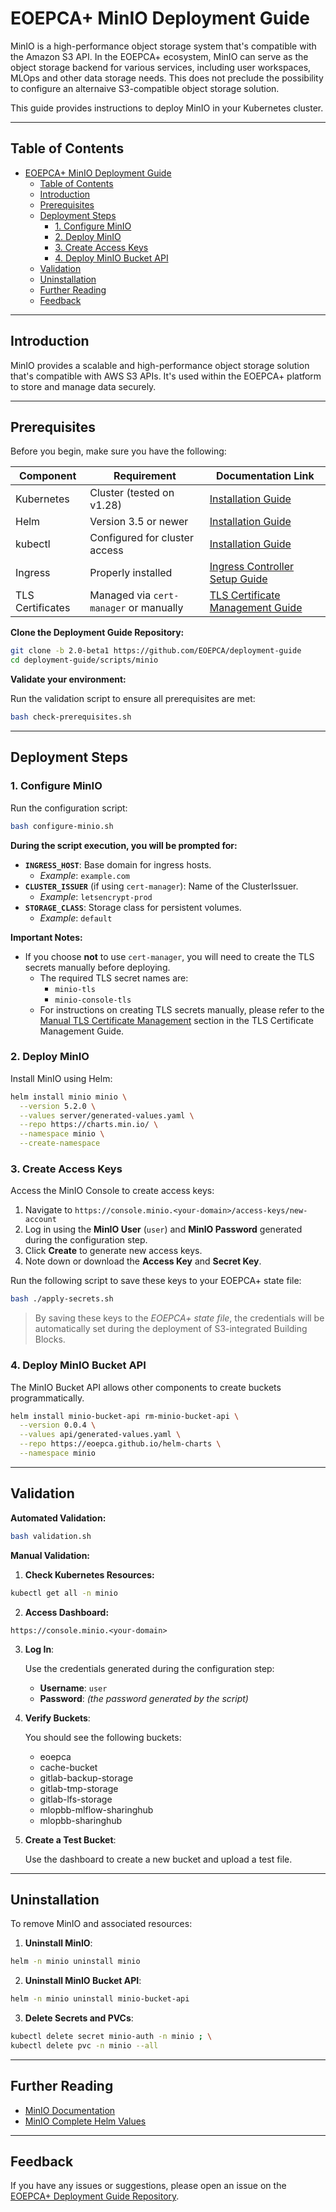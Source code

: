 # EOEPCA+ MinIO Deployment Guide

MinIO is a high-performance object storage system that's compatible with the Amazon S3 API. In the EOEPCA+ ecosystem, MinIO can serve as the object storage backend for various services, including user workspaces, MLOps and other data storage needs. This does not preclude the possibility to configure an alternaive S3-compatible object storage solution.

This guide provides instructions to deploy MinIO in your Kubernetes cluster.

---
## Table of Contents

- [EOEPCA+ MinIO Deployment Guide](#eoepca-minio-deployment-guide)
  - [Table of Contents](#table-of-contents)
  - [Introduction](#introduction)
  - [Prerequisites](#prerequisites)
  - [Deployment Steps](#deployment-steps)
    - [1. Configure MinIO](#1-configure-minio)
    - [2. Deploy MinIO](#2-deploy-minio)
    - [3. Create Access Keys](#3-create-access-keys)
    - [4. Deploy MinIO Bucket API](#4-deploy-minio-bucket-api)
  - [Validation](#validation)
  - [Uninstallation](#uninstallation)
  - [Further Reading](#further-reading)
  - [Feedback](#feedback)

---
## Introduction

MinIO provides a scalable and high-performance object storage solution that's compatible with AWS S3 APIs. It's used within the EOEPCA+ platform to store and manage data securely.

---
## Prerequisites

Before you begin, make sure you have the following:

| Component        | Requirement                            | Documentation Link                                                |
| ---------------- | -------------------------------------- | ----------------------------------------------------------------- |
| Kubernetes       | Cluster (tested on v1.28)              | [Installation Guide](../infra/kubernetes-cluster-and-networking.md)             |
| Helm             | Version 3.5 or newer                   | [Installation Guide](https://helm.sh/docs/intro/install/)         |
| kubectl          | Configured for cluster access          | [Installation Guide](https://kubernetes.io/docs/tasks/tools/)     |
| Ingress          | Properly installed                     | [Ingress Controller Setup Guide](ingress-controller.md)     |
| TLS Certificates | Managed via `cert-manager` or manually | [TLS Certificate Management Guide](../infra/tls/overview.md/) |

**Clone the Deployment Guide Repository:**

```bash
git clone -b 2.0-beta1 https://github.com/EOEPCA/deployment-guide
cd deployment-guide/scripts/minio
```

**Validate your environment:**

Run the validation script to ensure all prerequisites are met:

```bash
bash check-prerequisites.sh
```

---
## Deployment Steps

### 1. Configure MinIO

Run the configuration script:

```bash
bash configure-minio.sh
```

**During the script execution, you will be prompted for:**

- **`INGRESS_HOST`**: Base domain for ingress hosts.
  - *Example*: `example.com`
- **`CLUSTER_ISSUER`** (if using `cert-manager`): Name of the ClusterIssuer.
  - *Example*: `letsencrypt-prod`
- **`STORAGE_CLASS`**: Storage class for persistent volumes.
  - *Example*: `default`

**Important Notes:**

- If you choose **not** to use `cert-manager`, you will need to create the TLS secrets manually before deploying.
  - The required TLS secret names are:
    - `minio-tls`
    - `minio-console-tls`
  - For instructions on creating TLS secrets manually, please refer to the [Manual TLS Certificate Management](../infra/tls/manual-tls.md) section in the TLS Certificate Management Guide.

### 2. Deploy MinIO

Install MinIO using Helm:

```bash
helm install minio minio \
  --version 5.2.0 \
  --values server/generated-values.yaml \
  --repo https://charts.min.io/ \
  --namespace minio \
  --create-namespace
```

### 3. Create Access Keys

Access the MinIO Console to create access keys:

1. Navigate to `https://console.minio.<your-domain>/access-keys/new-account`
2. Log in using the **MinIO User** (`user`) and **MinIO Password** generated during the configuration step.
3. Click **Create** to generate new access keys.
4. Note down or download the **Access Key** and **Secret Key**.

Run the following script to save these keys to your EOEPCA+ state file:

```bash
bash ./apply-secrets.sh
```

> By saving these keys to the *EOEPCA+ state file*, the credentials will be automatically set during the deployment of S3-integrated Building Blocks.

### 4. Deploy MinIO Bucket API

The MinIO Bucket API allows other components to create buckets programmatically.

```bash
helm install minio-bucket-api rm-minio-bucket-api \
  --version 0.0.4 \
  --values api/generated-values.yaml \
  --repo https://eoepca.github.io/helm-charts \
  --namespace minio
```

---

## Validation

**Automated Validation:**

```bash
bash validation.sh
```


**Manual Validation:**

1. **Check Kubernetes Resources:**

```bash
kubectl get all -n minio
```

2. **Access Dashboard:**

```
https://console.minio.<your-domain>
```

3. **Log In**:

   Use the credentials generated during the configuration step:

   - **Username**: `user`
   - **Password**: *(the password generated by the script)*

4. **Verify Buckets**:

   You should see the following buckets:

    - eoepca
    - cache-bucket
    - gitlab-backup-storage
    - gitlab-tmp-storage
    - gitlab-lfs-storage
    - mlopbb-mlflow-sharinghub
    - mlopbb-sharinghub
   
5. **Create a Test Bucket**:

   Use the dashboard to create a new bucket and upload a test file.

---
## Uninstallation

To remove MinIO and associated resources:

1. **Uninstall MinIO**:

```bash
helm -n minio uninstall minio
```

2. **Uninstall MinIO Bucket API**:

```bash
helm -n minio uninstall minio-bucket-api
```

3. **Delete Secrets and PVCs**:

```bash
kubectl delete secret minio-auth -n minio ; \
kubectl delete pvc -n minio --all
```

---
## Further Reading

- [MinIO Documentation](https://docs.min.io/)
- [MinIO Complete Helm Values](https://github.com/minio/minio/blob/master/helm/minio/values.yaml)

---
## Feedback

If you have any issues or suggestions, please open an issue on the [EOEPCA+ Deployment Guide Repository](https://github.com/EOEPCA/deployment-guide/issues).
